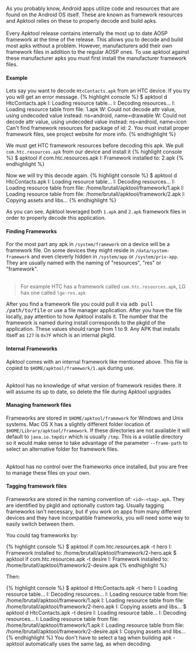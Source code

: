 As you probably know, Android apps utilize code and resources that are found on the Android OS itself. These are known as framework resources and Apktool relies on these
to properly decode and build apks.
<br /><br />
Every Apktool release contains internally the most up to date AOSP framework at the time of the release. This allows you to decode and build most apks without a problem.
However, manufacturers add their own framework files in addition to the regular AOSP ones. To use apktool against these manufacturer apks you must first install the 
manufacturer framework files.
<h4><strong>Example</strong></h4>
Lets say you want to decode <code>HtcContacts.apk</code> from an HTC device. If you try you will get an error message.
{% highlight console %}
$ apktool d HtcContacts.apk
I: Loading resource table...
I: Decoding resources...
I: Loading resource table from file: 1.apk
W: Could not decode attr value, using undecoded value instead: ns=android, name=drawable
W: Could not decode attr value, using undecoded value instead: ns=android, name=icon
Can't find framework resources for package of id: 2. You must install proper framework files, see project website for more info.
{% endhighlight %}

We must get HTC framework resources before decoding this apk. We pull <code>com.htc.resources.apk</code> from our device and install it
{% highlight console %}
$ apktool if com.htc.resources.apk
I: Framework installed to: 2.apk
{% endhighlight %}

Now we will try this decode again.
{% highlight console %}
$ apktool d HtcContacts.apk 
I: Loading resource table...
I: Decoding resources...
I: Loading resource table from file: /home/brutall/apktool/framework/1.apk
I: Loading resource table from file: /home/brutall/apktool/framework/2.apk
I: Copying assets and libs...
{% endhighlight %}

As you can see. Apktool leveraged both <code>1.apk</code> and <code>2.apk</code> framework files in order to properly decode this application.

<h4><strong>Finding Frameworks</strong></h4>
For the most part any apk in <code>/system/framework</code> on a device will be a framework file. On some devices they might reside in
<code>/data/system-framework</code> and even cleverly hidden in <code>/system/app</code> or <code>/system/priv-app</code>. They are usually
named with the naming of "resources", "res" or "framework".
<br /><br />
<blockquote>For example HTC has a framework called <code>com.htc.resources.apk</code>, LG has one called <code>lge-res.apk</code></blockquote>

After you find a framework file you could pull it via <kbd>adb pull /path/to/file</kbd> or use a file manager application. After you have the
file locally, pay attention to how Apktool installs it. The number that the framework is named during install corresponds to the pkgId of the
application. These values should range from 1 to 9. Any APK that installs itself as <code>127</code> is <code>0x7F</code> which is an internal pkgId.

<h4><strong>Internal Frameworks</strong></h4>
Apktool comes with an internal framework like mentioned above. This file is copied to <code>$HOME/apktool/framework/1.apk</code> during use.
<br /><br />
<div class="alert alert-warning">
<p>Apktool has no knowledge of what version of framework resides there. It will assume its up to date, so delete the file during Apktool upgrades</p>
</div>

<h4><strong>Managing framework files</strong></h4>
Frameworks are stored in <code>$HOME/apktool/framework</code> for Windows and Unix systems. Mac OS X has a slightly different folder location of 
<code>$HOME/Library/apktool/framework</code>.
If these directories are not available it will default to <code>java.io.tmpdir</code> which is usually <code>/tmp</code>.
This is a volatile directory so it would make sense to take advantage of the parameter <code>--frame-path</code> to select an alternative folder for framework files.
<br /><br />
<div class="alert alert-info">
<p>Apktool has no control over the frameworks once installed, but you are free to manage these files on your own.</p>
</div>
<h4><strong>Tagging framework files</strong></h4>
Frameworks are stored in the naming convention of: <code>&lt;id>-&lt;tag>.apk</code>. They are identified by pkgId and optionally custom tag. Usually tagging frameworks isn't necessary, but if you work on apps from many different devices and they have incompatible frameworks, you will need some way to easily switch between them.

You could tag frameworks by:

{% highlight console %}
$ apktool if com.htc.resources.apk -t hero
I: Framework installed to: /home/brutall/apktool/framework/2-hero.apk
$ apktool if com.htc.resources.apk -t desire
I: Framework installed to: /home/brutall/apktool/framework/2-desire.apk
{% endhighlight %}

Then:

{% highlight console %}
$ apktool d HtcContacts.apk -t hero
I: Loading resource table...
I: Decoding resources...
I: Loading resource table from file: /home/brutall/apktool/framework/1.apk
I: Loading resource table from file: /home/brutall/apktool/framework/2-hero.apk
I: Copying assets and libs...
$ apktool d HtcContacts.apk -t desire
I: Loading resource table...
I: Decoding resources...
I: Loading resource table from file: /home/brutall/apktool/framework/1.apk
I: Loading resource table from file: /home/brutall/apktool/framework/2-desire.apk
I: Copying assets and libs...
{% endhighlight %}
You don't have to select a tag when building apk - apktool automatically uses the same tag, as when decoding.